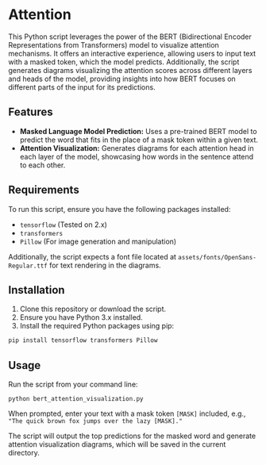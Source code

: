 # Attention

This Python script leverages the power of the BERT (Bidirectional Encoder Representations from Transformers) model to visualize attention mechanisms. It offers an interactive experience, allowing users to input text with a masked token, which the model predicts. Additionally, the script generates diagrams visualizing the attention scores across different layers and heads of the model, providing insights into how BERT focuses on different parts of the input for its predictions.

## Features

- **Masked Language Model Prediction:** Uses a pre-trained BERT model to predict the word that fits in the place of a mask token within a given text.
- **Attention Visualization:** Generates diagrams for each attention head in each layer of the model, showcasing how words in the sentence attend to each other.

## Requirements

To run this script, ensure you have the following packages installed:

- `tensorflow` (Tested on 2.x)
- `transformers`
- `Pillow` (For image generation and manipulation)

Additionally, the script expects a font file located at `assets/fonts/OpenSans-Regular.ttf` for text rendering in the diagrams.

## Installation

1. Clone this repository or download the script.
2. Ensure you have Python 3.x installed.
3. Install the required Python packages using pip:

```sh
pip install tensorflow transformers Pillow
```

## Usage

Run the script from your command line:

```
python bert_attention_visualization.py
```

When prompted, enter your text with a mask token `[MASK]` included, e.g., `"The quick brown fox jumps over the lazy [MASK]."`

The script will output the top predictions for the masked word and generate attention visualization diagrams, which will be saved in the current directory.
